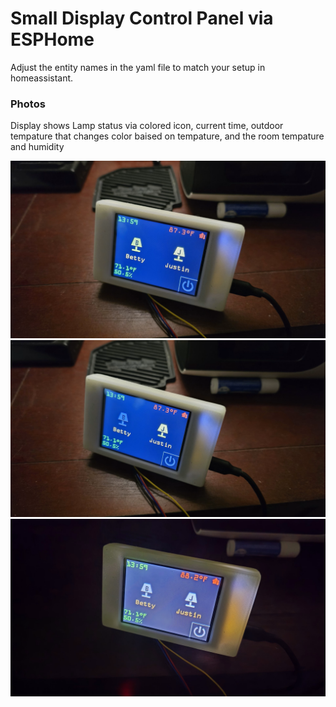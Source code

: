 # Small Display Control Panel via ESPHome

Adjust the entity names in the yaml file to match your setup in homeassistant.

### Photos

Display shows Lamp status via colored icon, current time, outdoor tempature that changes color baised on tempature, and the room tempature and humidity

![Lamps On](lampson.png)
![1 Lamp on](jlampon.png)
![Lamps Off](lampsoff.png)

